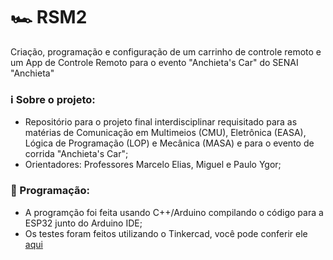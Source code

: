 # 🏎️ RSM2
Criação, programação e configuração de um carrinho de controle remoto e um App de Controle Remoto para o evento "Anchieta's Car" do SENAI "Anchieta"

### ℹ️ Sobre o projeto:
- Repositório para o projeto final interdisciplinar requisitado para as matérias de Comunicação em Multimeios (CMU), Eletrônica (EASA), Lógica de Programação (LOP) e Mecânica (MASA) e para o evento de corrida "Anchieta's Car";
- Orientadores: Professores Marcelo Elias, Miguel e Paulo Ygor;

### 👾 Programação:
- A programção foi feita usando C++/Arduino compilando o código para a ESP32 junto do Arduino IDE;
- Os testes foram feitos utilizando o Tinkercad, você pode conferir ele [aqui](https://www.tinkercad.com/things/2zzHL4U0kMS-lop-rsm2?sharecode=fTs5Zijhvt_vqNt2WZp13LPZiItiYoYlPb4XG5J93ZU)
